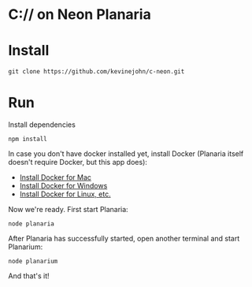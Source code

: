 # C:// on Neon Planaria

# Install

```
git clone https://github.com/kevinejohn/c-neon.git
```

# Run

Install dependencies

```
npm install
```

In case you don't have docker installed yet, install Docker (Planaria itself doesn't require Docker, but this app does):

- [Install Docker for Mac](https://docs.docker.com/docker-for-mac/install/)
- [Install Docker for Windows](https://docs.docker.com/docker-for-windows/install/)
- [Install Docker for Linux, etc.](https://docs.docker.com/v17.12/install/#server)

Now we're ready. First start Planaria:

```
node planaria
```

After Planaria has successfully started, open another terminal and start Planarium:

```
node planarium
```

And that's it!
